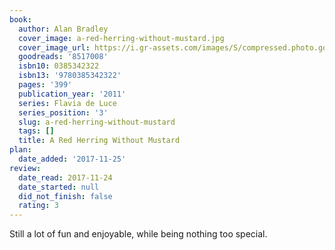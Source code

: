 ```yaml
---
book:
  author: Alan Bradley
  cover_image: a-red-herring-without-mustard.jpg
  cover_image_url: https://i.gr-assets.com/images/S/compressed.photo.goodreads.com/books/1388266441l/8517008.jpg
  goodreads: '8517008'
  isbn10: 0385342322
  isbn13: '9780385342322'
  pages: '399'
  publication_year: '2011'
  series: Flavia de Luce
  series_position: '3'
  slug: a-red-herring-without-mustard
  tags: []
  title: A Red Herring Without Mustard
plan:
  date_added: '2017-11-25'
review:
  date_read: 2017-11-24
  date_started: null
  did_not_finish: false
  rating: 3
---
```


Still a lot of fun and enjoyable, while being nothing too special.

